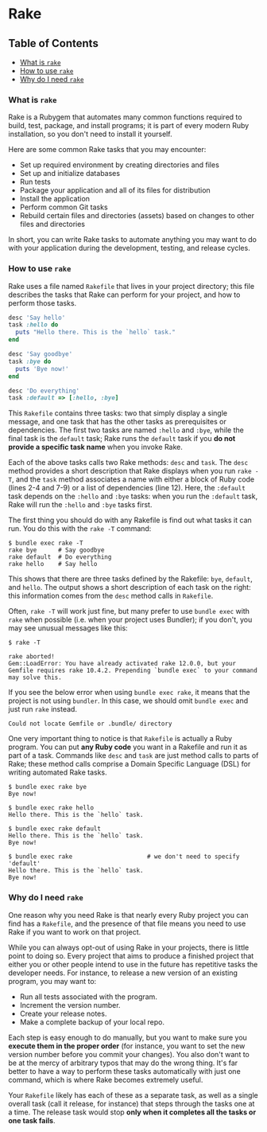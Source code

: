 # Rake

## Table of Contents
- [What is `rake`](#what-is-rake)
- [How to use `rake`](#how-to-use-rake)
- [Why do I need `rake`](#why-do-i-need-rake)

### What is `rake`
Rake is a Rubygem that automates many common functions required to build, test, package, and install programs; it is part of every modern Ruby installation, so you don't need to install it yourself.

Here are some common Rake tasks that you may encounter:
- Set up required environment by creating directories and files
- Set up and initialize databases
- Run tests
- Package your application and all of its files for distribution
- Install the application
- Perform common Git tasks
- Rebuild certain files and directories (assets) based on changes to other files and directories

In short, you can write Rake tasks to automate anything you may want to do with your application during the development, testing, and release cycles.

### How to use `rake`
Rake uses a file named `Rakefile` that lives in your project directory; this file describes the tasks that Rake can perform for your project, and how to perform those tasks.
```ruby
desc 'Say hello'
task :hello do
  puts "Hello there. This is the `hello` task."
end

desc 'Say goodbye'
task :bye do
  puts 'Bye now!'
end

desc 'Do everything'
task :default => [:hello, :bye]
```
This `Rakefile` contains three tasks: two that simply display a single message, and one task that has the other tasks as prerequisites or dependencies. The first two tasks are named `:hello` and `:bye`, while the final task is the `default` task; Rake runs the `default` task if you __do not provide a specific task name__ when you invoke Rake.

Each of the above tasks calls two Rake methods: `desc` and `task`. The `desc` method provides a short description that Rake displays when you run `rake -T`, and the `task` method associates a name with either a block of Ruby code (lines 2-4 and 7-9) or a list of dependencies (line 12). Here, the `:default` task depends on the `:hello` and `:bye` tasks: when you run the `:default` task, Rake will run the `:hello` and `:bye` tasks first.

The first thing you should do with any Rakefile is find out what tasks it can run. You do this with the `rake -T` command:
```
$ bundle exec rake -T
rake bye      # Say goodbye
rake default  # Do everything
rake hello    # Say hello
```
This shows that there are three tasks defined by the Rakefile: `bye`, `default`, and `hello`. The output shows a short description of each task on the right: this information comes from the `desc` method calls in `Rakefile`.

Often, `rake -T` will work just fine, but many prefer to use `bundle exec` with `rake` when possible (i.e. when your project uses Bundler); if you don't, you may see unusual messages like this:
```
$ rake -T

rake aborted!
Gem::LoadError: You have already activated rake 12.0.0, but your Gemfile requires rake 10.4.2. Prepending `bundle exec` to your command may solve this.
```
If you see the below error when using `bundle exec rake`, it means that the project is not using `bundler`. In this case, we should omit `bundle exec` and just run `rake` instead.
```
Could not locate Gemfile or .bundle/ directory
```
One very important thing to notice is that `Rakefile` is actually a Ruby program. You can put __any Ruby code__ you want in a Rakefile and run it as part of a task. Commands like `desc` and `task` are just method calls to parts of Rake; these method calls comprise a Domain Specific Language (DSL) for writing automated Rake tasks.
```
$ bundle exec rake bye
Bye now!

$ bundle exec rake hello
Hello there. This is the `hello` task.

$ bundle exec rake default
Hello there. This is the `hello` task.
Bye now!

$ bundle exec rake                     # we don't need to specify 'default'
Hello there. This is the `hello` task.
Bye now!
```
### Why do I need `rake`
One reason why you need Rake is that nearly every Ruby project you can find has a `Rakefile`, and the presence of that file means you need to use Rake if you want to work on that project.

While you can always opt-out of using Rake in your projects, there is little point to doing so. Every project that aims to produce a finished project that either you or other people intend to use in the future has repetitive tasks the developer needs. For instance, to release a new version of an existing program, you may want to:
- Run all tests associated with the program.
- Increment the version number.
- Create your release notes.
- Make a complete backup of your local repo.

Each step is easy enough to do manually, but you want to make sure you __execute them in the proper order__ (for instance, you want to set the new version number before you commit your changes). You also don't want to be at the mercy of arbitrary typos that may do the wrong thing. It's far better to have a way to perform these tasks automatically with just one command, which is where Rake becomes extremely useful.

Your `Rakefile` likely has each of these as a separate task, as well as a single overall task (call it release, for instance) that steps through the tasks one at a time. The release task would stop __only when it completes all the tasks or one task fails__.
